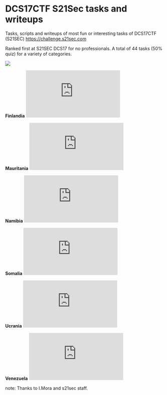 # DCS17CTF S21Sec tasks and writeups
Tasks, scripts and writeups of most fun or interesting tasks of DCS17CTF (S21SEC)
https://challenge.s21sec.com

Ranked first at S21SEC DCS17 for no professionals. A total of 44 tasks (50% quiz) for a variety of categories. 

![](https://blogs.tunelko.com/wp-content/uploads/2017/05/scoreboard.jpg)

**Finlandia**
![](https://github.com/tunelko/DCS17CTF_S21Sec_task_and_writeups/blob/master/Finlandia.md)

**Mauritania**
![](https://github.com/tunelko/DCS17CTF_S21Sec_task_and_writeups/blob/master/Mauritania.md)

**Namibia**
![](https://github.com/tunelko/DCS17CTF_S21Sec_task_and_writeups/blob/master/Namibia.md)

**Somalia**
![](https://github.com/tunelko/DCS17CTF_S21Sec_task_and_writeups/blob/master/Somalia.md)

**Ucrania**
![](https://github.com/tunelko/DCS17CTF_S21Sec_task_and_writeups/blob/master/Ucrania.md)

**Venezuela**
![](https://github.com/tunelko/DCS17CTF_S21Sec_task_and_writeups/blob/master/Venezuela.md)

note: Thanks to I.Mora and s21sec staff. 



